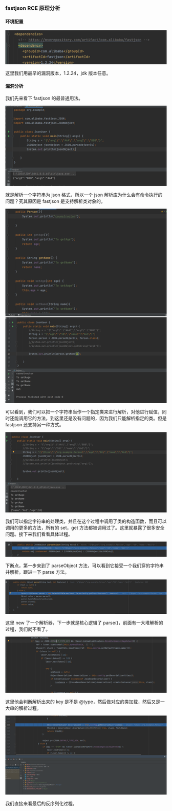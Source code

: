 ### fastjson RCE 原理分析

#### 环境配置

![](img_faston_1_2_24/pom.png)

这里我们用最早的漏洞版本，1.2.24，jdk 版本任意。

#### 漏洞分析

我们先来看下 fastjson 的最普通用法。

![](img_faston_1_2_24/fastjson.png)

就是解析一个字符串为 json 格式，所以一个 json 解析库为什么会有命令执行的问题？究其原因是 fastjson 是支持解析类对象的。

![](img_faston_1_2_24/person_class.png)
![](img_faston_1_2_24/person.png)

可以看到，我们可以把一个字符串当作一个指定类来进行解析，对他进行赋值，同时还能调用它的方法，到这里还是没有问题的，因为我们只能解析指定的类。但是 fastjson 还支持另一种方式。

![](img_faston_1_2_24/@type.png)

我们可以指定字符串的处理类，并且在这个过程中调用了类的构造函数，而且可以调用的更多的方法，所有的 set，get 方法都被调用过了。这里就暴露了很多安全问题。接下来我们看看具体过程。

![](img_faston_1_2_24/parseobject.png)

下断点，第一步来到了 parseObject 方法，可以看到它接受一个我们穿的字符串并解析。跟进一下 parse 方法。

![](img_faston_1_2_24/jsonparser.png)

这里 new 了一个解析器，下一步就是核心逻辑了 parse()，前面有一大堆解析的过程，我们就不看了。

![](img_faston_1_2_24/@typepar.png)

这里他会判断解析出来的 key 是不是 @type，然后做对应的类加载，然后又是一大串的解析过程。

![](img_faston_1_2_24/deserializer.png)

我们直接来看最后的反序列化过程。












